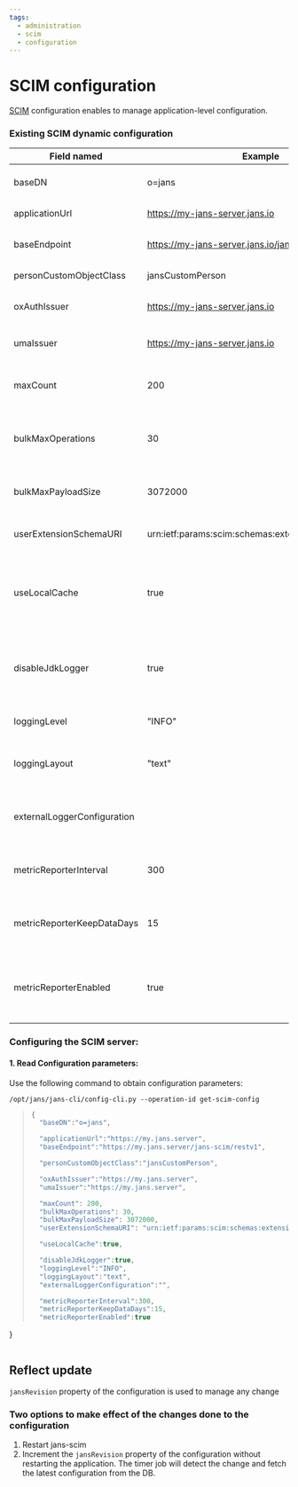 ```yaml
---
tags:
  - administration
  - scim
  - configuration
---
```


# SCIM configuration
[SCIM](https://github.com/JanssenProject/jans/tree/main/jans-scim) configuration enables to manage application-level configuration.


### Existing SCIM dynamic configuration
| Field named | Example | Description|
|--|--|--|
| baseDN| o=jans | Application config Base DN.|
| applicationUrl| https://my-jans-server.jans.io | Application base URL. |
| baseEndpoint | https://my-jans-server.jans.io/jans-scim/restv1| SCIM base endpoint URL.|
| personCustomObjectClass | jansCustomPerson| Person Object Class.|
| oxAuthIssuer | https://my-jans-server.jans.io | Jans Auth - Issuer identifier.|
| umaIssuer | https://my-jans-server.jans.io | Jans Auth -  UMA Issuer identifier.|
| maxCount|200| Maximum number of results per page.|
| bulkMaxOperations|30| Specifies maximum bulk operations in bulk request.|
| bulkMaxPayloadSize|3072000| Specifies maximum bulk operations.|
| userExtensionSchemaURI|urn:ietf:params:scim:schemas:extension:gluu:2.0:User| User Extension Schema URI.|
| useLocalCache| true | Boolean value specifying whether to enable local in-memory cache.|
| disableJdkLogger| true | Boolean value specifying whether to enable JDK Loggers.|
| loggingLevel| "INFO" | Logging level for scim logger.|
| loggingLayout |"text" | Logging layout used for Server loggers. |
| externalLoggerConfiguration|| Path to external log4j2 logging configuration.|
| metricReporterInterval|300| The interval for metric reporter in seconds.|
| metricReporterKeepDataDays|15| The number of days to retain metric reported data in the system.|
| metricReporterEnabled| true |Boolean value specifying metric reported data enabled flag.|


### Configuring the SCIM server:
#### 1. Read Configuration parameters:

Use the following command to obtain configuration parameters:

`/opt/jans/jans-cli/config-cli.py --operation-id get-scim-config`

> ```javascript
>{
>   "baseDN":"o=jans",
>
>   "applicationUrl":"https://my.jans.server",
>   "baseEndpoint":"https://my.jans.server/jans-scim/restv1",
>
>   "personCustomObjectClass":"jansCustomPerson",
>
>   "oxAuthIssuer":"https://my.jans.server",
>   "umaIssuer":"https://my.jans.server",
>
>   "maxCount": 200,
>   "bulkMaxOperations": 30,
>   "bulkMaxPayloadSize": 3072000,
>   "userExtensionSchemaURI": "urn:ietf:params:scim:schemas:extension:gluu:2.0:User",
>
>   "useLocalCache":true,
>
>   "disableJdkLogger":true,
>   "loggingLevel":"INFO",
>   "loggingLayout":"text",
>   "externalLoggerConfiguration":"",
>
>   "metricReporterInterval":300,
>   "metricReporterKeepDataDays":15,
>   "metricReporterEnabled":true
}
> ```


## Reflect update

`jansRevision` property of the configuration is used to manage any change

### Two options to make effect of the changes done to the configuration

1. Restart jans-scim
2. Increment the `jansRevision` property of the configuration without restarting the application. The timer job will detect the change and fetch the latest configuration from the DB.

